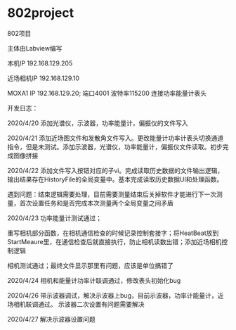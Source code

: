 # 802project
802项目

主体由Labview编写

本机IP 192.168.129.205

近场相机IP 192.168.129.10

MOXA1 IP 192.168.129.20; 端口4001 波特率115200 连接功率能量计表头



开发日志：

2020/4/20 添加光谱仪，示波器，功率能量计，偏振仪的文件写入

2020/4/21 添加近场图文件和发散角文件写入。更改能量计功率计表头切换通道指令，但是未测试。添加示波器，光谱仪，功率能量计，偏振仪文件读取。初步完成图像拼接

2020/4/22 添加文件写入按钮对应的子vi。完成读取历史数据的文件输出逻辑，输出结果存在HistoryFile的全局变量中。基本完成读取历史数据UI和处理函数。

遇到问题：结束逻辑需要处理，目前需要测量结束后关掉软件才能进行下一次测量，首次设置任务和是否完成本次测量两个全局变量之间矛盾

2020/4/23 功率能量计测试通过；

重写相机部分函数，在相机通信检查的时候记录控制套接字；将HeatBeat放到StartMeaure里，在通信检查后就直接执行，防止相机读数出错；添加近场相机控制逻辑

相机测试通过；最终文件显示那里有问题，应该是单位搞错了

2020/4/24 相机和能量计功率计联调通过，修改表头初始化bug

2020/4/26 带示波器调试，解决示波器上bug，目前示波器，功率计能量计，近场相机联调通过。
示波器二次设置有问题需要解决

2020/4/27 解决示波器设置问题
